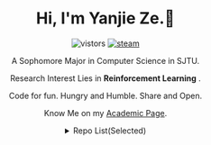 <h1 align="center">Hi, I'm Yanjie Ze.👋 </h1>
<p align="center">
  <img src="https://visitor-badge.glitch.me/badge?page_id=YanjieZe" alt="vistors" />
  <a href="https://steamcommunity.com/profiles/76561198293759746/"><img src="https://img.shields.io/badge/@ZYJesus-1DA1F2?style=flat&logo=Steam&logoColor=black" alt="steam"/></a>
</p>
<p align="center"> A Sophomore Major in Computer Science in SJTU. </p>
<p align="center"> Research Interest Lies in <strong>Reinforcement Learning</strong> . </p>

<p align="center"> Code for fun. Hungry and Humble. Share and Open. <p> 
<p align="center"> Know Me on my <a href="https://yanjieze.com">Academic Page</a>.</p>




<details>

  <summary align="center">  Repo List(Selected) </summary>
    
   

- Vision(2D and 3D)
  - [Multi-view Fusion](https://github.com/YanjieZe/Virtual-Multi-View-Fusion)
  - [UNet on SUN RGB-D](https://github.com/YanjieZe/UNet)
  - [PointGroup on ScanNet](https://github.com/YanjieZe/pointgroup)
  - [Image Caption Generator](https://github.com/YanjieZe/image-caption-generator)
  - [PointNet on Shapenet](https://github.com/YanjieZe/experiment_with_pointnet)
  - [PointPillars on Kitti](https://github.com/YanjieZe/PointPillars)
  - [Vision Localization SLAM Project](https://github.com/YanjieZe/visionLocalization)(Based on YOLOV5 & PnP)
  
- Reinforcement Learning

  - QMIX

- Course Projects and Labs and Notes
  - [SJTU Course Notes](https://github.com/YanjieZe/SJTU_Course_Notes) (pdf and code) 
  - [Final Project for SJTU CS214:Algorithm and Complexity(English)](https://github.com/YanjieZe/Project-CS214) (pdf and code)
  
  - [Labs for SJTU CS214:Algorithm and Complexity(English)](https://github.com/YanjieZe/CS214-Algorithm-and-Complexity)(pdf and code)
  
  - [Project:Reinforcement Learning for UC Berkeley CS188](https://github.com/YanjieZe/Project-Reinforcement-Learning) (code)
  
  - [Projects for SJTU CS356: Operating Systems(Chinese)](https://github.com/YanjieZe/OperatingSystem-Labs) (pdf and code)
  
   </details>
